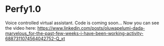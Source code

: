 # Perfy1.0
Voice controlled virtual assistant.
Code is coming soon...
Now you can see the video here: https://www.linkedin.com/posts/oluwapelumi-dada-marvelous_for-the-past-few-weeks-i-have-been-working-activity-6887311074564042752-Q_xt
